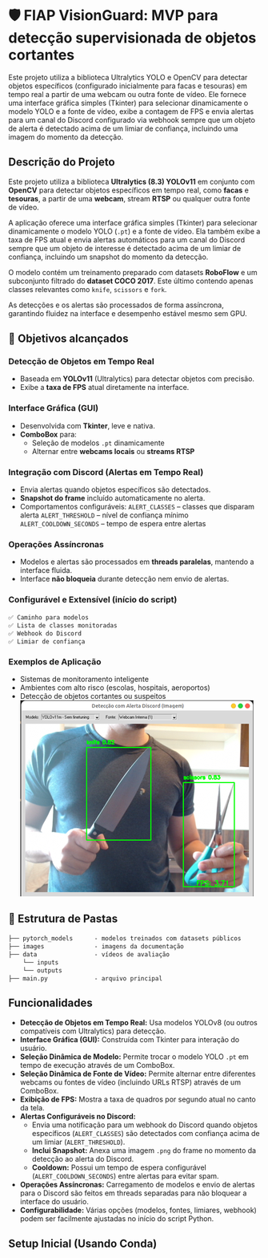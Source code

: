 # 🛡️ FIAP VisionGuard: MVP para detecção supervisionada de objetos cortantes

Este projeto utiliza a biblioteca Ultralytics YOLO e OpenCV para detectar objetos específicos (configurado inicialmente para facas e tesouras) em tempo real a partir de uma webcam ou outra fonte de vídeo. Ele fornece uma interface gráfica simples (Tkinter) para selecionar dinamicamente o modelo YOLO e a fonte de vídeo, exibe a contagem de FPS e envia alertas para um canal do Discord configurado via webhook sempre que um objeto de alerta é detectado acima de um limiar de confiança, incluindo uma imagem do momento da detecção.
## Descrição do Projeto

Este projeto utiliza a biblioteca **Ultralytics (8.3) YOLOv11** em conjunto com **OpenCV** para detectar objetos específicos em tempo real, como **facas** e **tesouras**, a partir de uma **webcam**, stream **RTSP** ou qualquer outra fonte de vídeo. 

A aplicação oferece uma interface gráfica simples (Tkinter) para selecionar dinamicamente o modelo YOLO (`.pt`) e a fonte de vídeo. Ela também exibe a taxa de FPS atual e envia alertas automáticos para um canal do Discord sempre que um objeto de interesse é detectado acima de um limiar de confiança, incluindo um snapshot do momento da detecção.

O modelo contém um treinamento preparado com datasets **RoboFlow** e um subconjunto filtrado do **dataset COCO 2017**. Este último contendo apenas classes relevantes como `knife`, `scissors` e `fork`.

As detecções e os alertas são processados de forma assíncrona, garantindo fluidez na interface e desempenho estável mesmo sem GPU.

## 🚀 Objetivos alcançados

### Detecção de Objetos em Tempo Real
- Baseada em **YOLOv11** (Ultralytics) para detectar objetos com precisão.
- Exibe a **taxa de FPS** atual diretamente na interface.

### Interface Gráfica (GUI)
- Desenvolvida com **Tkinter**, leve e nativa.
- **ComboBox** para:
  - Seleção de modelos `.pt` dinamicamente
  - Alternar entre **webcams locais** ou **streams RTSP**

### Integração com Discord (Alertas em Tempo Real)
- Envia alertas quando objetos específicos são detectados.
- **Snapshot do frame** incluído automaticamente no alerta.
- Comportamentos configuráveis:
    `ALERT_CLASSES` – classes que disparam alerta
    `ALERT_THRESHOLD` – nível de confiança mínimo
    `ALERT_COOLDOWN_SECONDS` – tempo de espera entre alertas

### Operações Assíncronas
- Modelos e alertas são processados em **threads paralelas**, mantendo a interface fluida.
- Interface **não bloqueia** durante detecção nem envio de alertas.

### Configurável e Extensível (início do script)
    ✅ Caminho para modelos  
    ✅ Lista de classes monitoradas  
    ✅ Webhook do Discord  
    ✅ Limiar de confiança  

### Exemplos de Aplicação
- Sistemas de monitoramento inteligente
- Ambientes com alto risco (escolas, hospitais, aeroportos)
- Detecção de objetos cortantes ou suspeitos  
![Exemplo de uso](images/sample.png)

## 📁 Estrutura de Pastas
    ├── pytorch_models      - modelos treinados com datasets públicos
    ├── images              - imagens da documentação
    ├── data                - vídeos de avaliação
        └── inputs  
        └── outputs  
    ├── main.py             - arquivo principal

## Funcionalidades

- **Detecção de Objetos em Tempo Real:** Usa modelos YOLOv8 (ou outros compatíveis com Ultralytics) para detecção.
- **Interface Gráfica (GUI):** Construída com Tkinter para interação do usuário.
- **Seleção Dinâmica de Modelo:** Permite trocar o modelo YOLO `.pt` em tempo de execução através de um ComboBox.
- **Seleção Dinâmica de Fonte de Vídeo:** Permite alternar entre diferentes webcams ou fontes de vídeo (incluindo URLs RTSP) através de um ComboBox.
- **Exibição de FPS:** Mostra a taxa de quadros por segundo atual no canto da tela.
- **Alertas Configuráveis no Discord:**
  - Envia uma notificação para um webhook do Discord quando objetos específicos (`ALERT_CLASSES`) são detectados com confiança acima de um limiar (`ALERT_THRESHOLD`).
  - **Inclui Snapshot:** Anexa uma imagem `.png` do frame no momento da detecção ao alerta do Discord.
  - **Cooldown:** Possui um tempo de espera configurável (`ALERT_COOLDOWN_SECONDS`) entre alertas para evitar spam.
- **Operações Assíncronas:** Carregamento de modelos e envio de alertas para o Discord são feitos em threads separadas para não bloquear a interface do usuário.
- **Configurabilidade:** Várias opções (modelos, fontes, limiares, webhook) podem ser facilmente ajustadas no início do script Python.

## Setup Inicial (Usando Conda)
